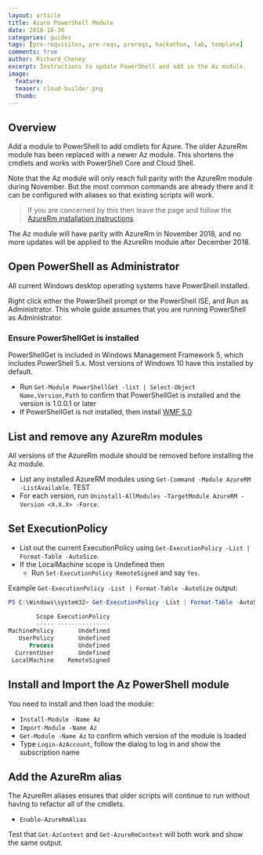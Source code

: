 ```yaml
---
layout: article
title: Azure PowerShell Module
date: 2018-10-30
categories: guides
tags: [pre-requisites, pre-reqs, prereqs, hackathon, lab, template]
comments: true
author: Richard_Cheney
excerpt: Instructions to update PowerShell and add in the Az module.
image:
  feature:
  teaser: cloud-builder.png
  thumb:
---
```


## Overview

Add a module to PowerShell to add cmdlets for Azure.  The older AzureRm module has been replaced with a newer Az module.  This shortens the cmdlets and works with PowerShell Core and Cloud Shell.

Note that the Az module will only reach full parity with the AzureRm module during November.  But the most common commands are already there and it can be configured with aliases so that existing scripts will work.

> If you are concerned by this then leave the page and follow the [AzureRm installation instructions](https://docs.microsoft.com/en-us/powershell/azure/install-azurerm-ps).

The Az module will have parity with AzureRm in November 2018, and no more updates will be applied to the AzureRm module after December 2018.

## Open PowerShell as Administrator

All current Windows desktop operating systems have PowerShell installed.

Right click either the PowerShell prompt or the PowerShell ISE, and Run as Administrator.  This whole guide assumes that you are running PowerShell as Administrator.

### Ensure PowerShellGet is installed

PowerShellGet is included in Windows Management Framework 5, which includes PowerShell 5.x. Most versions of Windows 10 have this installed by default.

* Run `Get-Module PowerShellGet -list | Select-Object Name,Version,Path` to confirm that PowerShellGet is installed and the version is 1.0.0.1 or later
* If PowerShellGet is not installed, then install [WMF 5.0](https://www.microsoft.com/en-us/download/details.aspx?id=50395)

## List and remove any AzureRm modules

All versions of the AzureRm module should be removed before installing the Az module.

* List any installed AzureRM modules using `Get-Command -Module AzureRM -ListAvailable`. TEST
* For each version, run `Uninstall-AllModules -TargetModule AzureRM -Version <X.X.X> -Force`.

## Set ExecutionPolicy

* List out the current ExecutionPolicy using `Get-ExecutionPolicy -List | Format-Table -AutoSize`.
* If the LocalMachine scope is Undefined then
    * Run `Set-ExecutionPolicy RemoteSigned` and say `Yes`.

Example `Get-ExecutionPolicy -List | Format-Table -AutoSize` output:

```powershell
PS C:\Windows\system32> Get-ExecutionPolicy -List | Format-Table -AutoSize

        Scope ExecutionPolicy
        ----- ---------------
MachinePolicy       Undefined
   UserPolicy       Undefined
      Process       Undefined
  CurrentUser       Undefined
 LocalMachine    RemoteSigned
```

## Install and Import the Az PowerShell module

You need to install and then load the module:

* `Install-Module -Name Az`
* `Import-Module -Name Az`
* `Get-Module -Name Az` to confirm which version of the module is loaded
* Type `Login-AzAccount`, follow the dialog to log in and show the subscription name

## Add the AzureRm alias

The AzureRm aliases ensures that older scripts will continue to run without having to refactor all of the cmdlets.

* `Enable-AzureRmAlias`

Test that `Get-AzContext` and `Get-AzureRmContext` will both work and show the same output.